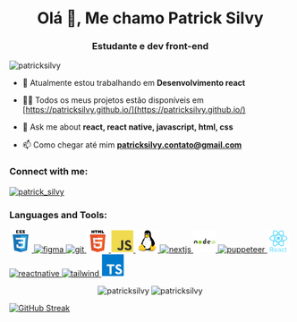 <h1 align="center">Olá 👋, Me chamo Patrick Silvy</h1>
<h3 align="center">Estudante e dev front-end</h3>

<p align="left"> <img src="https://komarev.com/ghpvc/?username=patricksilvy&label=Profile%20views&color=0e75b6&style=flat" alt="patricksilvy" /> </p>

- 🔭 Atualmente estou trabalhando em **Desenvolvimento react**

- 👨‍💻 Todos os meus projetos estão disponíveis em [https://patricksilvy.github.io/](https://patricksilvy.github.io/)

- 💬 Ask me about **react, react native, javascript, html, css**

- 📫 Como chegar até mim **patricksilvy.contato@gmail.com**

<h3 align="left">Connect with me:</h3>
<p align="left">
<a href="https://instagram.com/patrick_silvy" target="blank"><img align="center" src="https://raw.githubusercontent.com/rahuldkjain/github-profile-readme-generator/master/src/images/icons/Social/instagram.svg" alt="patrick_silvy" height="30" width="40" /></a>
</p>

<h3 align="left">Languages and Tools:</h3>
<p align="left"> <a href="https://www.w3schools.com/css/" target="_blank" rel="noreferrer"> <img src="https://raw.githubusercontent.com/devicons/devicon/master/icons/css3/css3-original-wordmark.svg" alt="css3" width="40" height="40"/> </a> <a href="https://www.figma.com/" target="_blank" rel="noreferrer"> <img src="https://www.vectorlogo.zone/logos/figma/figma-icon.svg" alt="figma" width="40" height="40"/> </a> <a href="https://git-scm.com/" target="_blank" rel="noreferrer"> <img src="https://www.vectorlogo.zone/logos/git-scm/git-scm-icon.svg" alt="git" width="40" height="40"/> </a> <a href="https://www.w3.org/html/" target="_blank" rel="noreferrer"> <img src="https://raw.githubusercontent.com/devicons/devicon/master/icons/html5/html5-original-wordmark.svg" alt="html5" width="40" height="40"/> </a> <a href="https://developer.mozilla.org/en-US/docs/Web/JavaScript" target="_blank" rel="noreferrer"> <img src="https://raw.githubusercontent.com/devicons/devicon/master/icons/javascript/javascript-original.svg" alt="javascript" width="40" height="40"/> </a> <a href="https://www.linux.org/" target="_blank" rel="noreferrer"> <img src="https://raw.githubusercontent.com/devicons/devicon/master/icons/linux/linux-original.svg" alt="linux" width="40" height="40"/> </a> <a href="https://nextjs.org/" target="_blank" rel="noreferrer"> <img src="https://cdn.worldvectorlogo.com/logos/nextjs-2.svg" alt="nextjs" width="40" height="40"/> </a> <a href="https://nodejs.org" target="_blank" rel="noreferrer"> <img src="https://raw.githubusercontent.com/devicons/devicon/master/icons/nodejs/nodejs-original-wordmark.svg" alt="nodejs" width="40" height="40"/> </a> <a href="https://github.com/puppeteer/puppeteer" target="_blank" rel="noreferrer"> <img src="https://www.vectorlogo.zone/logos/pptrdev/pptrdev-official.svg" alt="puppeteer" width="40" height="40"/> </a> <a href="https://reactjs.org/" target="_blank" rel="noreferrer"> <img src="https://raw.githubusercontent.com/devicons/devicon/master/icons/react/react-original-wordmark.svg" alt="react" width="40" height="40"/> </a> <a href="https://reactnative.dev/" target="_blank" rel="noreferrer"> <img src="https://reactnative.dev/img/header_logo.svg" alt="reactnative" width="40" height="40"/> </a> <a href="https://tailwindcss.com/" target="_blank" rel="noreferrer"> <img src="https://www.vectorlogo.zone/logos/tailwindcss/tailwindcss-icon.svg" alt="tailwind" width="40" height="40"/> </a> <a href="https://www.typescriptlang.org/" target="_blank" rel="noreferrer"> <img src="https://raw.githubusercontent.com/devicons/devicon/master/icons/typescript/typescript-original.svg" alt="typescript" width="40" height="40"/> </a> </p>

<p align="center">
  <img height="180em" src="https://github-readme-stats.vercel.app/api/top-langs?username=patricksilvy&show_icons=true&theme=dark&locale=en&layout=compact" alt="patricksilvy" />
  
  <img height="180em" src="https://github-readme-stats.vercel.app/api?username=patricksilvy&show_icons=true&theme=dark&locale=en" alt="patricksilvy" />
</p>

 [![GitHub Streak](https://streak-stats.demolab.com?user=patricksilvy&theme=vue-dark&border_radius=14.8&locale=pt_BR)](https://git.io/streak-stats)

